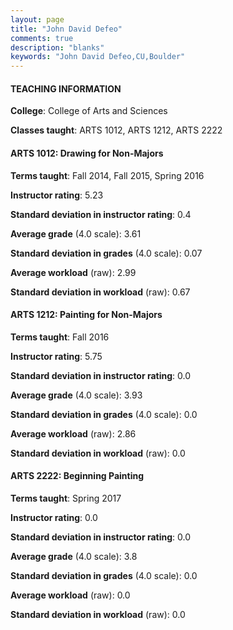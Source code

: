 ```yaml
---
layout: page
title: "John David Defeo" 
comments: true
description: "blanks"
keywords: "John David Defeo,CU,Boulder"
---
```

<head>
<script src="https://ajax.googleapis.com/ajax/libs/jquery/2.1.3/jquery.min.js"></script>
<script src="https://dl.dropboxusercontent.com/s/pc42nxpaw1ea4o9/highcharts.js?dl=0"></script>
<!-- <script src="../assets/js/highcharts.js"></script> -->
<style type="text/css">@font-face {
	font-family: "Bebas Neue";
	src: url(https://www.filehosting.org/file/details/544349/BebasNeue Regular.otf) format("opentype");
	}
	h1.Bebas { 
		font-family: "Bebas Neue", Verdana, Tahoma;
	}
</style>
</head>
	   
#### TEACHING INFORMATION

**College**: College of Arts and Sciences

**Classes taught**: ARTS 1012, ARTS 1212, ARTS 2222

#### ARTS 1012: Drawing for Non-Majors

**Terms taught**: Fall 2014, Fall 2015, Spring 2016

**Instructor rating**: 5.23

**Standard deviation in instructor rating**: 0.4

**Average grade** (4.0 scale): 3.61

**Standard deviation in grades** (4.0 scale): 0.07

**Average workload** (raw): 2.99

**Standard deviation in workload** (raw): 0.67

#### ARTS 1212: Painting for Non-Majors

**Terms taught**: Fall 2016

**Instructor rating**: 5.75

**Standard deviation in instructor rating**: 0.0

**Average grade** (4.0 scale): 3.93

**Standard deviation in grades** (4.0 scale): 0.0

**Average workload** (raw): 2.86

**Standard deviation in workload** (raw): 0.0

#### ARTS 2222: Beginning Painting

**Terms taught**: Spring 2017

**Instructor rating**: 0.0

**Standard deviation in instructor rating**: 0.0

**Average grade** (4.0 scale): 3.8

**Standard deviation in grades** (4.0 scale): 0.0

**Average workload** (raw): 0.0

**Standard deviation in workload** (raw): 0.0


